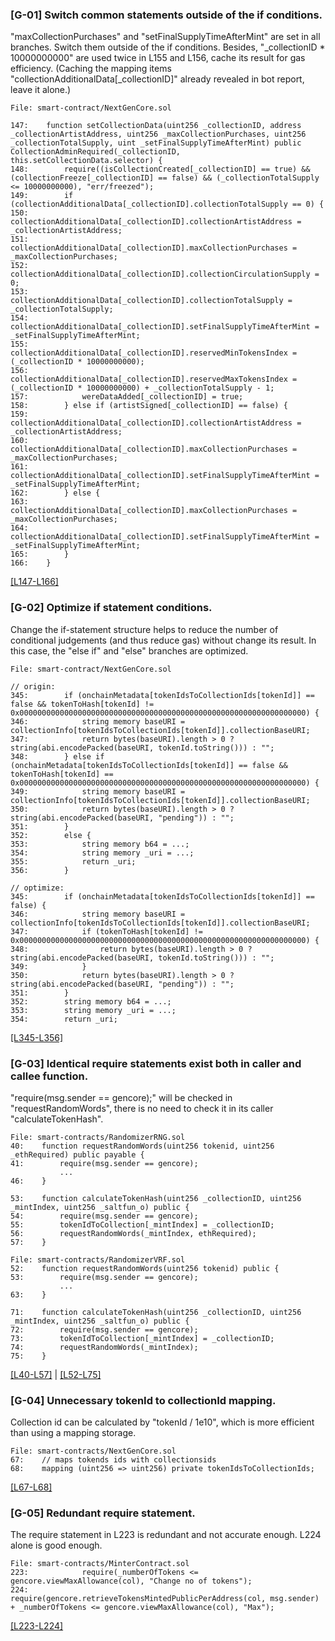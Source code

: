 ###  [G-01] Switch common statements outside of the if conditions.
"maxCollectionPurchases" and "setFinalSupplyTimeAfterMint" are set in all branches. Switch them outside of the if conditions. Besides, "_collectionID * 10000000000" are used twice in L155 and L156, cache its result for gas efficiency. (Caching the mapping items "collectionAdditionalData[_collectionID]" already revealed in bot report, leave it alone.)
```solidity
File: smart-contract/NextGenCore.sol

147:    function setCollectionData(uint256 _collectionID, address _collectionArtistAddress, uint256 _maxCollectionPurchases, uint256 _collectionTotalSupply, uint _setFinalSupplyTimeAfterMint) public CollectionAdminRequired(_collectionID, this.setCollectionData.selector) {
148:        require((isCollectionCreated[_collectionID] == true) && (collectionFreeze[_collectionID] == false) && (_collectionTotalSupply <= 10000000000), "err/freezed");
149:        if (collectionAdditionalData[_collectionID].collectionTotalSupply == 0) {
150:            collectionAdditionalData[_collectionID].collectionArtistAddress = _collectionArtistAddress;
151:            collectionAdditionalData[_collectionID].maxCollectionPurchases = _maxCollectionPurchases;
152:            collectionAdditionalData[_collectionID].collectionCirculationSupply = 0;
153:            collectionAdditionalData[_collectionID].collectionTotalSupply = _collectionTotalSupply;
154:            collectionAdditionalData[_collectionID].setFinalSupplyTimeAfterMint = _setFinalSupplyTimeAfterMint;
155:            collectionAdditionalData[_collectionID].reservedMinTokensIndex = (_collectionID * 10000000000);
156:            collectionAdditionalData[_collectionID].reservedMaxTokensIndex = (_collectionID * 10000000000) + _collectionTotalSupply - 1;
157:            wereDataAdded[_collectionID] = true;
158:        } else if (artistSigned[_collectionID] == false) {
159:            collectionAdditionalData[_collectionID].collectionArtistAddress = _collectionArtistAddress;
160:            collectionAdditionalData[_collectionID].maxCollectionPurchases = _maxCollectionPurchases;
161:            collectionAdditionalData[_collectionID].setFinalSupplyTimeAfterMint = _setFinalSupplyTimeAfterMint;
162:        } else {
163:            collectionAdditionalData[_collectionID].maxCollectionPurchases = _maxCollectionPurchases;
164:            collectionAdditionalData[_collectionID].setFinalSupplyTimeAfterMint = _setFinalSupplyTimeAfterMint;
165:        }
166:    }
```
[[L147-L166]](https://github.com/code-423n4/2023-10-nextgen/blob/main/smart-contracts/NextGenCore.sol#L147-L166)

### [G-02] Optimize if statement conditions.
Change the if-statement structure helps to reduce the number of conditional judgements (and thus reduce gas) without change its result. In this case, the "else if" and "else" branches are optimized.
```solidity
File: smart-contract/NextGenCore.sol

// origin:
345:        if (onchainMetadata[tokenIdsToCollectionIds[tokenId]] == false && tokenToHash[tokenId] != 0x0000000000000000000000000000000000000000000000000000000000000000) {
346:            string memory baseURI = collectionInfo[tokenIdsToCollectionIds[tokenId]].collectionBaseURI;
347:            return bytes(baseURI).length > 0 ? string(abi.encodePacked(baseURI, tokenId.toString())) : "";
348:        } else if (onchainMetadata[tokenIdsToCollectionIds[tokenId]] == false && tokenToHash[tokenId] == 0x0000000000000000000000000000000000000000000000000000000000000000) {
349:            string memory baseURI = collectionInfo[tokenIdsToCollectionIds[tokenId]].collectionBaseURI;
350:            return bytes(baseURI).length > 0 ? string(abi.encodePacked(baseURI, "pending")) : "";
351:        }
352:        else {
353:            string memory b64 = ...;
354:            string memory _uri = ...;
355:            return _uri;
356:        }

// optimize:
345:        if (onchainMetadata[tokenIdsToCollectionIds[tokenId]] == false) {
346:            string memory baseURI = collectionInfo[tokenIdsToCollectionIds[tokenId]].collectionBaseURI;
347:            if (tokenToHash[tokenId] != 0x0000000000000000000000000000000000000000000000000000000000000000) {
348:                return bytes(baseURI).length > 0 ? string(abi.encodePacked(baseURI, tokenId.toString())) : "";
349:            }
350:            return bytes(baseURI).length > 0 ? string(abi.encodePacked(baseURI, "pending")) : "";
351:        }
352:        string memory b64 = ...;
353:        string memory _uri = ...;
354:        return _uri;
```
[[L345-L356]](https://github.com/code-423n4/2023-10-nextgen/blob/main/smart-contracts/NextGenCore.sol#L345-L356)

### [G-03] Identical require statements exist both in caller and callee function.
"require(msg.sender == gencore);" will be checked in "requestRandomWords", there is no need to check it in its caller "calculateTokenHash".
```solidity
File: smart-contracts/RandomizerRNG.sol
40:    function requestRandomWords(uint256 tokenid, uint256 _ethRequired) public payable {
41:        require(msg.sender == gencore);
           ...
46:    }

53:    function calculateTokenHash(uint256 _collectionID, uint256 _mintIndex, uint256 _saltfun_o) public {
54:        require(msg.sender == gencore);
55:        tokenIdToCollection[_mintIndex] = _collectionID;
56:        requestRandomWords(_mintIndex, ethRequired);
57:    }

File: smart-contracts/RandomizerVRF.sol
52:    function requestRandomWords(uint256 tokenid) public {
53:        require(msg.sender == gencore);
           ...
63:    }

71:    function calculateTokenHash(uint256 _collectionID, uint256 _mintIndex, uint256 _saltfun_o) public {
72:        require(msg.sender == gencore);
73:        tokenIdToCollection[_mintIndex] = _collectionID;
74:        requestRandomWords(_mintIndex);
75:    }
```
[[L40-L57]](https://github.com/code-423n4/2023-10-nextgen/blob/main/smart-contracts/RandomizerRNG.sol#L40-L57) | [[L52-L75]](https://github.com/code-423n4/2023-10-nextgen/blob/main/smart-contracts/RandomizerVRF.sol#L52-L75)

### [G-04] Unnecessary tokenId to collectionId mapping.
Collection id can be calculated by "tokenId / 1e10", which is more efficient than using a mapping storage.
```solidity
File: smart-contracts/NextGenCore.sol
67:    // maps tokends ids with collectionsids
68:    mapping (uint256 => uint256) private tokenIdsToCollectionIds;
```
[[L67-L68]](https://github.com/code-423n4/2023-10-nextgen/blob/main/smart-contracts/NextGenCore.sol#L67-L68)

### [G-05] Redundant require statement.
The require statement in L223 is redundant and not accurate enough. L224 alone is good enough.
```solidity
File: smart-contracts/MinterContract.sol
223:            require(_numberOfTokens <= gencore.viewMaxAllowance(col), "Change no of tokens");
224:            require(gencore.retrieveTokensMintedPublicPerAddress(col, msg.sender) + _numberOfTokens <= gencore.viewMaxAllowance(col), "Max");
```
[[L223-L224]](https://github.com/code-423n4/2023-10-nextgen/blob/main/smart-contracts/MinterContract.sol#L223-L224)